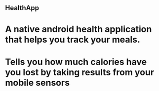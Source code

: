 ## HealthApp

# A native android health application that helps you track your meals.
# Tells you how much calories have you lost by taking results from your mobile sensors


